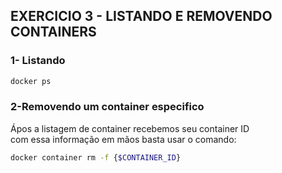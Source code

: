 ## EXERCICIO 3 - LISTANDO E REMOVENDO CONTAINERS

### 1- Listando

```bash
docker ps
```

### 2-Removendo um container especifico  
Ápos a listagem de container recebemos seu container ID  
com essa informação em mãos basta usar o comando:

```bash
docker container rm -f {$CONTAINER_ID}
```
